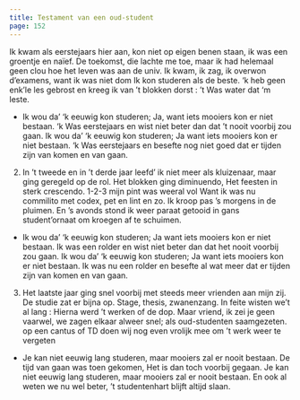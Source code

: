 ```yaml
---
title: Testament van een oud-student
page: 152
---  
```


Ik kwam als eerstejaars hier aan,
kon niet op eigen benen staan,
ik was een groentje en naïef.
De toekomst, die lachte me toe,
maar ik had helemaal geen clou
hoe het leven was aan de univ.
Ik kwam, ik zag, ik overwon
d’examens, want ik was niet dom
Ik kon studeren als de beste.
‘k heb geen enk’le les gebrost
en kreeg ik van ’t blokken dorst :
’t Was water dat ‘m leste.


- Ik wou da’ ‘k eeuwig kon studeren;
Ja, want iets mooiers kon er niet bestaan.
‘k Was eerstejaars en wist niet beter
dan dat ’t nooit voorbij zou gaan.
Ik wou da’ ‘k eeuwig kon studeren;
Ja want iets mooiers kon er niet bestaan.
‘k Was eerstejaars en besefte nog niet goed
dat er tijden zijn van komen en van gaan.

 
2. In ’t tweede en in ’t derde jaar
leefd’ ik niet meer als kluizenaar,
maar ging geregeld op de rol.
Het blokken ging diminuendo,
Het feesten in sterk crescendo.
1-2-3 mijn pint was weeral vol
Want ik was nu commilito
met codex, pet en lint en zo.
Ik kroop pas ’s morgens in de pluimen.
En ’s avonds stond ik weer paraat
getooid in gans student’ornaat
om kroegen af te schuimen.


- Ik wou da’ ‘k eeuwig kon studeren;
Ja want iets mooiers kon er niet bestaan.
Ik was een rolder en wist niet beter
dan dat het nooit voorbij zou gaan.
Ik wou da’ ‘k eeuwig kon studeren;
Ja want iets mooiers kon er niet bestaan.
Ik was nu een rolder en besefte al wat meer
dat er tijden zijn van komen en van gaan.


3. Het laatste jaar ging snel voorbij
met steeds meer vrienden aan mijn zij.
De studie zat er bijna op.
Stage, thesis, zwanenzang.
In feite wisten we’t al lang :
Hierna werd ’t werken of de dop.
Maar vriend, ik zei je geen vaarwel,
we zagen elkaar alweer snel;
als oud-studenten saamgezeten.
op een cantus of TD
doen wij nog even vrolijk mee
om ’t werk weer te vergeten


- Je kan niet eeuwig lang studeren,
maar mooiers zal er nooit bestaan.
De tijd van gaan was toen gekomen,
Het is dan toch voorbij gegaan.
Je kan niet eeuwig lang studeren,
maar mooiers zal er nooit bestaan.
En ook al weten we nu wel beter,
’t studentenhart blijft altijd slaan.